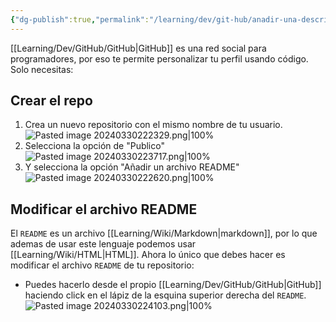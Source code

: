 ```yaml
---
{"dg-publish":true,"permalink":"/learning/dev/git-hub/anadir-una-descripcion-al-perfil-de-git-hub-usando-readme/","created":"2024-03-30T22:47","updated":"2025-01-03T22:27"}
---
```


[[Learning/Dev/GitHub/GitHub\|GitHub]] es una red social para programadores, por eso te permite personalizar tu perfil usando código. Solo necesitas: 
## Crear el repo
1. Crea un nuevo repositorio con el mismo nombre de tu usuario.
   ![Pasted image 20240330222329.png|100%](/img/user/Engine/Attachments/Pasted%20image%2020240330222329.png)
2. Selecciona la opción de "Publico"
   ![Pasted image 20240330223717.png|100%](/img/user/Engine/Attachments/Pasted%20image%2020240330223717.png)
3. Y selecciona la opción "Añadir un archivo README"
   ![Pasted image 20240330222620.png|100%](/img/user/Engine/Attachments/Pasted%20image%2020240330222620.png)

## Modificar el archivo README
El `README` es un archivo [[Learning/Wiki/Markdown\|markdown]], por lo que ademas de usar este lenguaje podemos usar [[Learning/Wiki/HTML\|HTML]]. Ahora lo único que debes hacer es modificar el archivo `README` de tu repositorio:

- Puedes hacerlo desde el propio [[Learning/Dev/GitHub/GitHub\|GitHub]] haciendo click en el lápiz de la esquina superior derecha del `README`.
   ![Pasted image 20240330224103.png|100%](/img/user/Engine/Attachments/Pasted%20image%2020240330224103.png)
